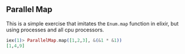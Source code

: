 ## Parallel Map

This is a simple exercise that imitates the ```Enum.map``` function in elixir, but using processes and all cpu processors.

```elixir
iex(1)> ParallelMap.map([1,2,3], &(&1 * &1))
[1,4,9]
```